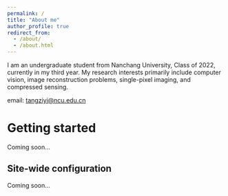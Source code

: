 ```yaml
---
permalink: /
title: "About me"
author_profile: true
redirect_from: 
  - /about/
  - /about.html
---
```


I am an undergraduate student from Nanchang University, Class of 2022, currently in my third year. My research interests primarily include computer vision, image reconstruction problems, single-pixel imaging, and compressed sensing.

email: tangziyi@ncu.edu.cn

Getting started
======
Coming soon...

Site-wide configuration
------
Coming soon...

